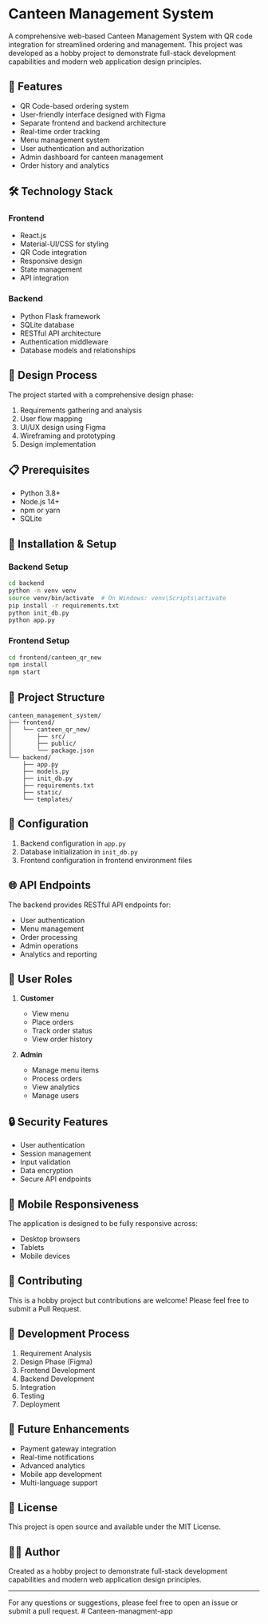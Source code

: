 # Canteen Management System

A comprehensive web-based Canteen Management System with QR code integration for streamlined ordering and management. This project was developed as a hobby project to demonstrate full-stack development capabilities and modern web application design principles.

## 🌟 Features

- QR Code-based ordering system
- User-friendly interface designed with Figma
- Separate frontend and backend architecture
- Real-time order tracking
- Menu management system
- User authentication and authorization
- Admin dashboard for canteen management
- Order history and analytics

## 🛠️ Technology Stack

### Frontend
- React.js
- Material-UI/CSS for styling
- QR Code integration
- Responsive design
- State management
- API integration

### Backend
- Python Flask framework
- SQLite database
- RESTful API architecture
- Authentication middleware
- Database models and relationships

## 🎨 Design Process

The project started with a comprehensive design phase:
1. Requirements gathering and analysis
2. User flow mapping
3. UI/UX design using Figma
4. Wireframing and prototyping
5. Design implementation

## 📋 Prerequisites

- Python 3.8+
- Node.js 14+
- npm or yarn
- SQLite

## 🚀 Installation & Setup

### Backend Setup
```bash
cd backend
python -m venv venv
source venv/bin/activate  # On Windows: venv\Scripts\activate
pip install -r requirements.txt
python init_db.py
python app.py
```

### Frontend Setup
```bash
cd frontend/canteen_qr_new
npm install
npm start
```

## 📁 Project Structure

```
canteen_management_system/
├── frontend/
│   └── canteen_qr_new/
│       ├── src/
│       ├── public/
│       └── package.json
└── backend/
    ├── app.py
    ├── models.py
    ├── init_db.py
    ├── requirements.txt
    ├── static/
    └── templates/
```

## 🔧 Configuration

1. Backend configuration in `app.py`
2. Database initialization in `init_db.py`
3. Frontend configuration in frontend environment files

## 🌐 API Endpoints

The backend provides RESTful API endpoints for:
- User authentication
- Menu management
- Order processing
- Admin operations
- Analytics and reporting

## 👥 User Roles

1. **Customer**
   - View menu
   - Place orders
   - Track order status
   - View order history

2. **Admin**
   - Manage menu items
   - Process orders
   - View analytics
   - Manage users

## 🔒 Security Features

- User authentication
- Session management
- Input validation
- Data encryption
- Secure API endpoints

## 📱 Mobile Responsiveness

The application is designed to be fully responsive across:
- Desktop browsers
- Tablets
- Mobile devices

## 🤝 Contributing

This is a hobby project but contributions are welcome! Please feel free to submit a Pull Request.

## 📝 Development Process

1. Requirement Analysis
2. Design Phase (Figma)
3. Frontend Development
4. Backend Development
5. Integration
6. Testing
7. Deployment

## 🚀 Future Enhancements

- Payment gateway integration
- Real-time notifications
- Advanced analytics
- Mobile app development
- Multi-language support

## 📄 License

This project is open source and available under the MIT License.

## 👨‍💻 Author

Created as a hobby project to demonstrate full-stack development capabilities and modern web application design principles.

---

For any questions or suggestions, please feel free to open an issue or submit a pull request. #   C a n t e e n - m a n a g m e n t - a p p  
 
